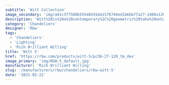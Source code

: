 ```yaml
---
subtitle: 'Witt Collection'
image_secondary: 'img/a61c3ff580b555401914a1576744ed1b6bb7fa27-2400x1200.png'
description: 'Witt%20is%20a%20contemporary%2C%20geometric%20take%20on%20the%20traditional%20chandelier.%20Two%20glowing%2C%20pearl-like%20luminaires%20are%20framed%20by%20the%20graphic%20outlines%20of%20five%20hollow%20brass%20cubes%2C%20which%2C%20like%20building%20blocks%2C%20allow%20for%20endless%20compositions%3A%20They%20can%20be%20hung%20in%20a%20linear%20procession%2C%20both%20horizontally%20and%20vertical'
category: 'Chandeliers'
designer: 'Rbw'
tags:
  - 'Chandeliers'
  - 'Lighting'
  - 'Rich Brilliant Willing'
title: 'Witt 5'
href: 'https://rbw.com/products/witt-5/pc36-27-120_tm_dex'
image_primary: 'img/RGW-5_default.jpg'
manufacturer: 'Rich Brilliant Willing'
slug: '/manufacturers/rbw/chandeliers/rbw-witt-5'
date: '2021-02-22'
---
```

